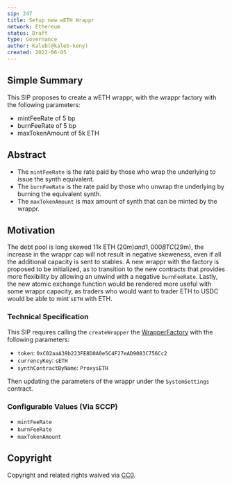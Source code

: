 ```yaml
---
sip: 247
title: Setup new wETH Wrappr
network: Ethereum
status: Draft
type: Governance
author: Kaleb(@kaleb-keny)
created: 2022-06-05
---
```


## Simple Summary

<!--"If you can't explain it simply, you don't understand it well enough." Simply describe the outcome the proposed changes intends to achieve. This should be non-technical and accessible to a casual community member.-->

This SIP proposes to create a wETH wrappr, with the wrappr factory with the following parameters:
 - mintFeeRate of 5 bp
 - burnFeeRate of 5 bp
 - maxTokenAmount of 5k ETH

## Abstract

<!--A short (~200 word) description of the proposed change, the abstract should clearly describe the proposed change. This is what *will* be done if the SIP is implemented, not *why* it should be done or *how* it will be done. If the SIP proposes deploying a new contract, write, "We propose to deploy a new contract that will do x".-->

- The `mintFeeRate` is the rate paid by those who wrap the underlying to issue the synth equivalent.
- The `burnFeeRate` is the rate paid by those who unwrap the underlying by burning the equivalent synth.
- The `maxTokenAmount` is max amount of synth that can be minted by the wrappr.


## Motivation

<!--This is where you explain the reasoning behind how you propose to solve the problem. Why did you propose to implement the change in this way, what were the considerations and trade-offs? The rationale fleshes out what motivated the design and why particular design decisions were made. It should describe alternate designs that were considered and related work. The rationale may also provide evidence of consensus within the community, and should discuss important objections or concerns raised during discussion.-->

The debt pool is long skewed  11k ETH ($20m) and  1,000 BTC ($29m), the increase in the wrappr cap will not result in negative skeweness, even if all the additional capacity is sent to stables.
A new wrappr with the factory is proposed to be initialized, as to transition to the new contracts that provides more flexibility by allowing an unwind with a negative `burnFeeRate`. 
Lastly, the new atomic exchange function would be rendered more useful with some wrappr capacity, as traders who would want to trader ETH to USDC would be able to mint `sETH` with ETH.

### Technical Specification

This SIP requires calling the `createWrapper` the [WrapperFactory](https://etherscan.io/address/0x02f9bC46beD33acdB9cb002fe346734CeF8a9480#writeContract) with the following parameters:
- `token`: `0xC02aaA39b223FE8D0A0e5C4F27eAD9083C756Cc2`
- `currencyKey`: `sETH`
- `synthContractByName`: `ProxysETH` 

Then updating the parameters of the wrappr under the `SystemSettings` contract.

### Configurable Values (Via SCCP)

- `mintFeeRate`
- `burnFeeRate`
- `maxTokenAmount`

## Copyright

Copyright and related rights waived via [CC0](https://creativecommons.org/publicdomain/zero/1.0/).
